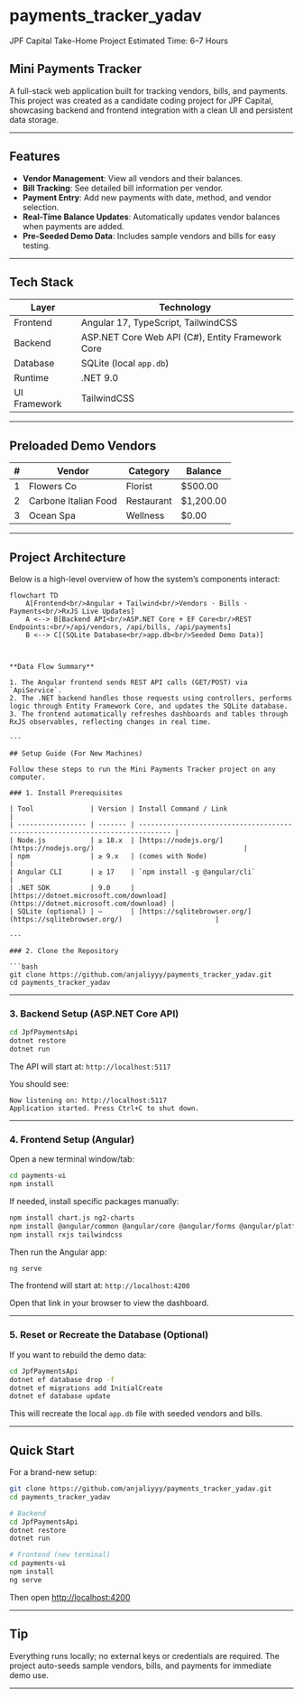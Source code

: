 
# payments_tracker_yadav

JPF Capital Take-Home Project
Estimated Time: 6–7 Hours

## Mini Payments Tracker

A full-stack web application built for tracking vendors, bills, and payments.
This project was created as a candidate coding project for JPF Capital, showcasing backend and frontend integration with a clean UI and persistent data storage.

---

## Features

* **Vendor Management**: View all vendors and their balances.
* **Bill Tracking**: See detailed bill information per vendor.
* **Payment Entry**: Add new payments with date, method, and vendor selection.
* **Real-Time Balance Updates**: Automatically updates vendor balances when payments are added.
* **Pre-Seeded Demo Data**: Includes sample vendors and bills for easy testing.

---

## Tech Stack

| Layer        | Technology                                       |
| ------------ | ------------------------------------------------ |
| Frontend     | Angular 17, TypeScript, TailwindCSS              |
| Backend      | ASP.NET Core Web API (C#), Entity Framework Core |
| Database     | SQLite (local `app.db`)                          |
| Runtime      | .NET 9.0                                         |
| UI Framework | TailwindCSS                                      |

---

## Preloaded Demo Vendors

| # | Vendor               | Category   | Balance   |
| - | -------------------- | ---------- | --------- |
| 1 | Flowers Co           | Florist    | $500.00   |
| 2 | Carbone Italian Food | Restaurant | $1,200.00 |
| 3 | Ocean Spa            | Wellness   | $0.00     |

---

## Project Architecture

Below is a high-level overview of how the system’s components interact:

```mermaid
flowchart TD
    A[Frontend<br/>Angular + Tailwind<br/>Vendors · Bills · Payments<br/>RxJS Live Updates]
    A <--> B[Backend API<br/>ASP.NET Core + EF Core<br/>REST Endpoints:<br/>/api/vendors, /api/bills, /api/payments]
    B <--> C[(SQLite Database<br/>app.db<br/>Seeded Demo Data)]



**Data Flow Summary**

1. The Angular frontend sends REST API calls (GET/POST) via `ApiService`.
2. The .NET backend handles those requests using controllers, performs logic through Entity Framework Core, and updates the SQLite database.
3. The frontend automatically refreshes dashboards and tables through RxJS observables, reflecting changes in real time.

---

## Setup Guide (For New Machines)

Follow these steps to run the Mini Payments Tracker project on any computer.

### 1. Install Prerequisites

| Tool              | Version | Install Command / Link                                                         |
| ----------------- | ------- | ------------------------------------------------------------------------------ |
| Node.js           | ≥ 18.x  | [https://nodejs.org/](https://nodejs.org/)                                     |
| npm               | ≥ 9.x   | (comes with Node)                                                              |
| Angular CLI       | ≥ 17    | `npm install -g @angular/cli`                                                  |
| .NET SDK          | 9.0     | [https://dotnet.microsoft.com/download](https://dotnet.microsoft.com/download) |
| SQLite (optional) | —       | [https://sqlitebrowser.org/](https://sqlitebrowser.org/)                       |

---

### 2. Clone the Repository

```bash
git clone https://github.com/anjaliyyy/payments_tracker_yadav.git
cd payments_tracker_yadav
```

---

### 3. Backend Setup (ASP.NET Core API)

```bash
cd JpfPaymentsApi
dotnet restore
dotnet run
```

The API will start at:
`http://localhost:5117`

You should see:

```
Now listening on: http://localhost:5117
Application started. Press Ctrl+C to shut down.
```

---

### 4. Frontend Setup (Angular)

Open a new terminal window/tab:

```bash
cd payments-ui
npm install
```

If needed, install specific packages manually:

```bash
npm install chart.js ng2-charts
npm install @angular/common @angular/core @angular/forms @angular/platform-browser
npm install rxjs tailwindcss
```

Then run the Angular app:

```bash
ng serve
```

The frontend will start at:
`http://localhost:4200`

Open that link in your browser to view the dashboard.

---

### 5. Reset or Recreate the Database (Optional)

If you want to rebuild the demo data:

```bash
cd JpfPaymentsApi
dotnet ef database drop -f
dotnet ef migrations add InitialCreate
dotnet ef database update
```

This will recreate the local `app.db` file with seeded vendors and bills.

---

## Quick Start

For a brand-new setup:

```bash
git clone https://github.com/anjaliyyy/payments_tracker_yadav.git
cd payments_tracker_yadav

# Backend
cd JpfPaymentsApi
dotnet restore
dotnet run

# Frontend (new terminal)
cd payments-ui
npm install
ng serve
```

Then open [http://localhost:4200](http://localhost:4200)

---

## Tip

Everything runs locally; no external keys or credentials are required.
The project auto-seeds sample vendors, bills, and payments for immediate demo use.

---

